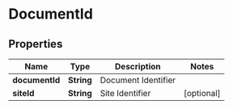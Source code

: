 

# DocumentId


## Properties

| Name | Type | Description | Notes |
|------------ | ------------- | ------------- | -------------|
|**documentId** | **String** | Document Identifier |  |
|**siteId** | **String** | Site Identifier |  [optional] |



